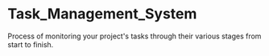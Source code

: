 # Task_Management_System
Process of monitoring your project's tasks through their various stages from start to finish.
